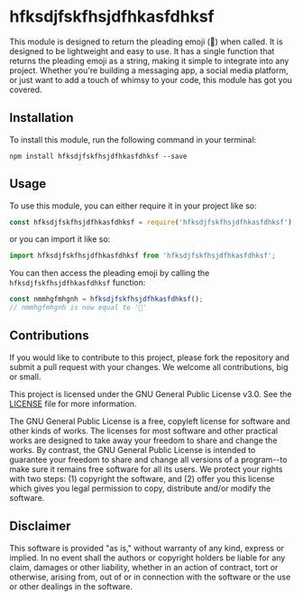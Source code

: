 # hfksdjfskfhsjdfhkasfdhksf

This module is designed to return the pleading emoji (🥺) when called. It is designed to be lightweight and easy to use. It has a single function that returns the pleading emoji as a string, making it simple to integrate into any project. Whether you're building a messaging app, a social media platform, or just want to add a touch of whimsy to your code, this module has got you covered.

## Installation

To install this module, run the following command in your terminal:

```shell
npm install hfksdjfskfhsjdfhkasfdhksf --save
```

## Usage

To use this module, you can either require it in your project like so:

```js
const hfksdjfskfhsjdfhkasfdhksf = require('hfksdjfskfhsjdfhkasfdhksf');
```

or you can import it like so:

```js
import hfksdjfskfhsjdfhkasfdhksf from 'hfksdjfskfhsjdfhkasfdhksf';
```

You can then access the pleading emoji by calling the `hfksdjfskfhsjdfhkasfdhksf` function:

```js
const nmmhgfmhgnh = hfksdjfskfhsjdfhkasfdhksf();
// nmmhgfmhgnh is now equal to '🥺'
```

## Contributions

If you would like to contribute to this project, please fork the repository and submit a pull request with your changes. We welcome all contributions, big or small.

This project is licensed under the GNU General Public License v3.0. See the [LICENSE](LICENSE) file for more information.

The GNU General Public License is a free, copyleft license for software and other kinds of works. The licenses for most software and other practical works are designed to take away your freedom to share and change the works. By contrast, the GNU General Public License is intended to guarantee your freedom to share and change all versions of a program--to make sure it remains free software for all its users. We protect your rights with two steps: (1) copyright the software, and (2) offer you this license which gives you legal permission to copy, distribute and/or modify the software.

## Disclaimer

This software is provided "as is," without warranty of any kind, express or implied. In no event shall the authors or copyright holders be liable for any claim, damages or other liability, whether in an action of contract, tort or otherwise, arising from, out of or in connection with the software or the use or other dealings in the software.